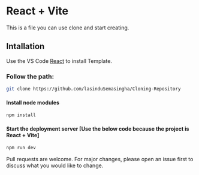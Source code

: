 # React + Vite

This is a file you can use clone and start creating.

## Intallation

Use the VS Code [React](https://react.dev/) to install Template.

### Follow the path:

```bash
git clone https://github.com/lasinduSemasingha/Cloning-Repository
```

#### Install node modules

```bash
npm install
```

#### Start the deployment server [Use the below code because the project is React + Vite]

```bash
npm run dev
```

Pull requests are welcome. For major changes, please open an issue first
to discuss what you would like to change.

